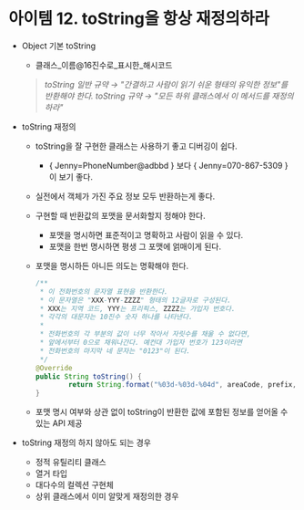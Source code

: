 # 아이템 12. toString을 항상 재정의하라

- Object 기본 toString
    - 클래스_이름@16진수로_표시한_해시코드

    > *toString 일반 규약
     → "간결하고 사람이 읽기 쉬운 형태의 유익한 정보"를 반환해야 한다.
    toString 규약
     → "모든 하위 클래스에서 이 메서드를 재정의하라"*

- toString 재정의
    - toString을 잘 구현한 클래스는 사용하기 좋고 디버깅이 쉽다.
        - { Jenny=PhoneNumber@adbbd } 보다 { Jenny=070-867-5309 }이 보기 좋다.
    - 실전에서 객체가 가진 주요 정보 모두 반환하는게 좋다.
    - 구현할 때 반환값의 포맷을 문서화할지 정해야 한다.
        - 포맷을 명시하면 표준적이고 명확하고 사람이 읽을 수 있다.
        - 포맷을 한번 명시하면 평생 그 포맷에 얽매이게 된다.
    - 포맷을 명시하든 아니든 의도는 명확해야 한다.

        ```java
        /**
         * 이 전화번호의 문자열 표현을 반환한다.
         * 이 문자열은 "XXX-YYY-ZZZZ" 형태의 12글자로 구성된다.
         * XXX는 지역 코드, YYY는 프리픽스, ZZZZ는 가입자 번호다.
         * 각각의 대문자는 10진수 숫자 하나를 나타낸다.
         * 
         * 전화번호의 각 부분의 값이 너무 작아서 자릿수를 채울 수 없다면,
         * 앞에서부터 0으로 채워나간다. 예컨대 가입자 번호가 123이라면
         * 전화번호의 마지막 네 문자는 "0123"이 된다.
         */
        @Override
        public String toString() {
        		return String.format("%03d-%03d-%04d", areaCode, prefix, lineNum);
        }
        ```

    - 포맷 명시 여부와 상관 없이 toString이 반환한 값에 포함된 정보를 얻어올 수 있는 API 제공
- toString 재정의 하지 않아도 되는 경우
    - 정적 유틸리티 클래스
    - 열거 타입
    - 대다수의 컬렉션 구현체
    - 상위 클래스에서 이미 알맞게 재정의한 경우